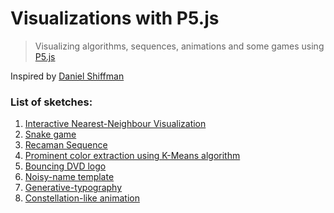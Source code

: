 # Visualizations with P5.js
> Visualizing algorithms, sequences, animations and some games using [P5.js](https://p5js.org/) 

Inspired by [Daniel Shiffman](https://www.youtube.com/user/shiffman)

### List of sketches:
1. [Interactive Nearest-Neighbour  Visualization](https://mukulkhanna.github.io/Visualizations-with-p5js/Interactive%20Nearest-Neighbour%20%20Visualization/)
2. [Snake game](https://mukulkhanna.github.io/Visualizations-with-p5js/Snake%20game)
3. [Recaman Sequence](https://mukulkhanna.github.io/Visualizations-with-p5js/Recaman%20Sequence)
4. [Prominent color extraction using K-Means algorithm](https://mukulkhanna.github.io/Visualizations-with-p5js/Prominent%20color%20extraction%20using%20K-Means%20algorithm/)
5. [Bouncing DVD logo](https://mukulkhanna.github.io/Visualizations-with-p5js/Bouncing%20DVD%20logo/)
6. [Noisy-name template](https://mukulkhanna.github.io/Visualizations-with-p5js/Noisy-name%20template)
7. [Generative-typography](https://mukulkhanna.github.io/generative-typography/) 
8. [Constellation-like animation](https://mukulkhanna.github.io/Visualizations-with-p5js/Constellation-like%20animation)
